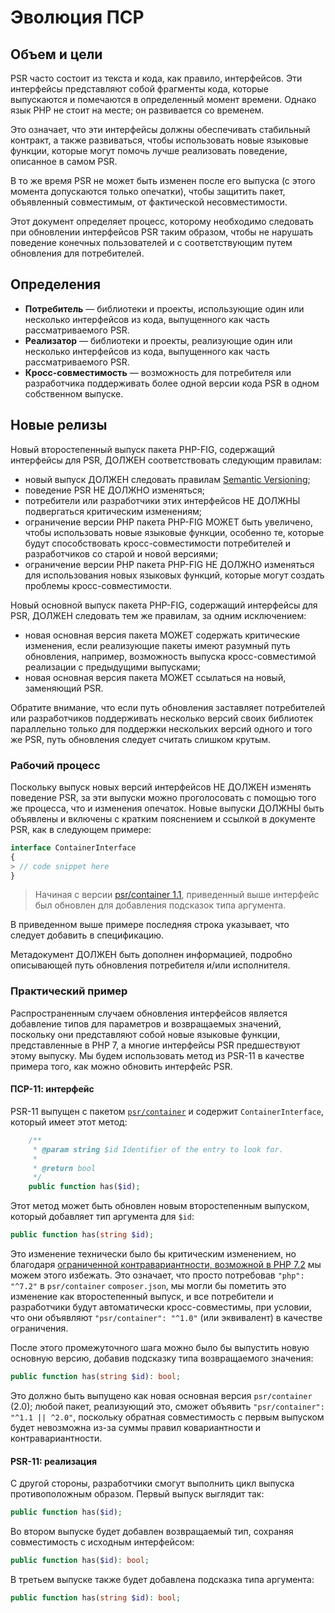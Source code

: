 # Эволюция ПСР

## Объем и цели

PSR часто состоит из текста и кода, как правило, интерфейсов. Эти интерфейсы представляют собой фрагменты кода, которые выпускаются и помечаются в определенный момент времени. Однако язык PHP не стоит на месте; он развивается со временем.

Это означает, что эти интерфейсы должны обеспечивать стабильный контракт, а также развиваться, чтобы использовать новые языковые функции, которые могут помочь лучше реализовать поведение, описанное в самом PSR.

В то же время PSR не может быть изменен после его выпуска (с этого момента допускаются только опечатки), чтобы защитить пакет, объявленный совместимым, от фактической несовместимости.

Этот документ определяет процесс, которому необходимо следовать при обновлении интерфейсов PSR таким образом, чтобы не нарушать поведение конечных пользователей и с соответствующим путем обновления для потребителей.

## Определения

* **Потребитель** — библиотеки и проекты, использующие один или несколько интерфейсов из кода, выпущенного как часть рассматриваемого PSR.
* **Реализатор** — библиотеки и проекты, реализующие один или несколько интерфейсов из кода, выпущенного как часть рассматриваемого PSR.
* **Кросс-совместимость** — возможность для потребителя или разработчика поддерживать более одной версии кода PSR в одном собственном выпуске.

## Новые релизы

Новый второстепенный выпуск пакета PHP-FIG, содержащий интерфейсы для PSR, ДОЛЖЕН соответствовать следующим правилам:
* новый выпуск ДОЛЖЕН следовать правилам [Semantic Versioning](https://semver.org/);
* поведение PSR НЕ ДОЛЖНО изменяться;
* потребители или разработчики этих интерфейсов НЕ ДОЛЖНЫ подвергаться критическим изменениям;
* ограничение версии PHP пакета PHP-FIG МОЖЕТ быть увеличено, чтобы использовать новые языковые функции, особенно те, которые будут способствовать кросс-совместимости потребителей и разработчиков со старой и новой версиями;
* ограничение версии PHP пакета PHP-FIG НЕ ДОЛЖНО изменяться для использования новых языковых функций, которые могут создать проблемы кросс-совместимости.

Новый основной выпуск пакета PHP-FIG, содержащий интерфейсы для PSR, ДОЛЖЕН следовать тем же правилам, за одним исключением:
* новая основная версия пакета МОЖЕТ содержать критические изменения, если реализующие пакеты имеют разумный путь обновления, например, возможность выпуска кросс-совместимой реализации с предыдущими выпусками;
* новая основная версия пакета МОЖЕТ ссылаться на новый, заменяющий PSR.

Обратите внимание, что если путь обновления заставляет потребителей или разработчиков поддерживать несколько версий своих библиотек параллельно только для поддержки нескольких версий одного и того же PSR, путь обновления следует считать слишком крутым.

### Рабочий процесс

Поскольку выпуск новых версий интерфейсов НЕ ДОЛЖЕН изменять поведение PSR, за эти выпуски можно проголосовать с помощью того же процесса, что и изменения опечаток. Новые выпуски ДОЛЖНЫ быть объявлены и включены с кратким пояснением и ссылкой в документе PSR, как в следующем примере:

```php
interface ContainerInterface
{
> // code snippet here
}
```
>
> Начиная с версии [psr/container 1.1](https://packagist.org/packages/psr/container#1.1.0), приведенный выше интерфейс был обновлен для добавления подсказок типа аргумента.

В приведенном выше примере последняя строка указывает, что следует добавить в спецификацию.

Метадокумент ДОЛЖЕН быть дополнен информацией, подробно описывающей путь обновления потребителя и/или исполнителя.

### Практический пример

Распространенным случаем обновления интерфейсов является добавление типов для параметров и возвращаемых значений, поскольку они представляют собой новые языковые функции, представленные в PHP 7, а многие интерфейсы PSR предшествуют этому выпуску. Мы будем использовать метод из PSR-11 в качестве примера того, как можно обновить интерфейс PSR.

#### ПСР-11: интерфейс

PSR-11 выпущен с пакетом [`psr/container`](https://packagist.org/packages/psr/container) и содержит `ContainerInterface`, который имеет этот метод:
```php
    /**
     * @param string $id Identifier of the entry to look for.
     *
     * @return bool
     */
    public function has($id);
```

Этот метод может быть обновлен новым второстепенным выпуском, который добавляет тип аргумента для `$id`:

```php
public function has(string $id);
```

Это изменение технически было бы критическим изменением, но благодаря [ограниченной контравариантности, возможной в PHP 7.2](https://wiki.php.net/rfc/parameter-no-type-variance) мы можем этого избежать. Это означает, что просто потребовав `"php": "^7.2"` в `psr/container` `composer.json`, мы могли бы пометить это изменение как второстепенный выпуск, и все потребители и разработчики будут автоматически кросс-совместимы, при условии, что они объявляют `"psr/container": "^1.0"` (или эквивалент) в качестве ограничения.

После этого промежуточного шага можно было бы выпустить новую основную версию, добавив подсказку типа возвращаемого значения:

```php
public function has(string $id): bool;
```

Это должно быть выпущено как новая основная версия `psr/container` (2.0); любой пакет, реализующий это, сможет объявить `"psr/container": "^1.1 || ^2.0"`, поскольку обратная совместимость с первым выпуском будет невозможна из-за суммы правил ковариантности и контравариантности.

#### PSR-11: реализация

С другой стороны, разработчики смогут выполнить цикл выпуска противоположным образом. Первый выпуск выглядит так:

```php
public function has($id);
```

Во втором выпуске будет добавлен возвращаемый тип, сохраняя совместимость с исходным интерфейсом:

```php
public function has($id): bool;
```

В третьем выпуске также будет добавлена подсказка типа аргумента:

```php
public function has(string $id): bool;
```
